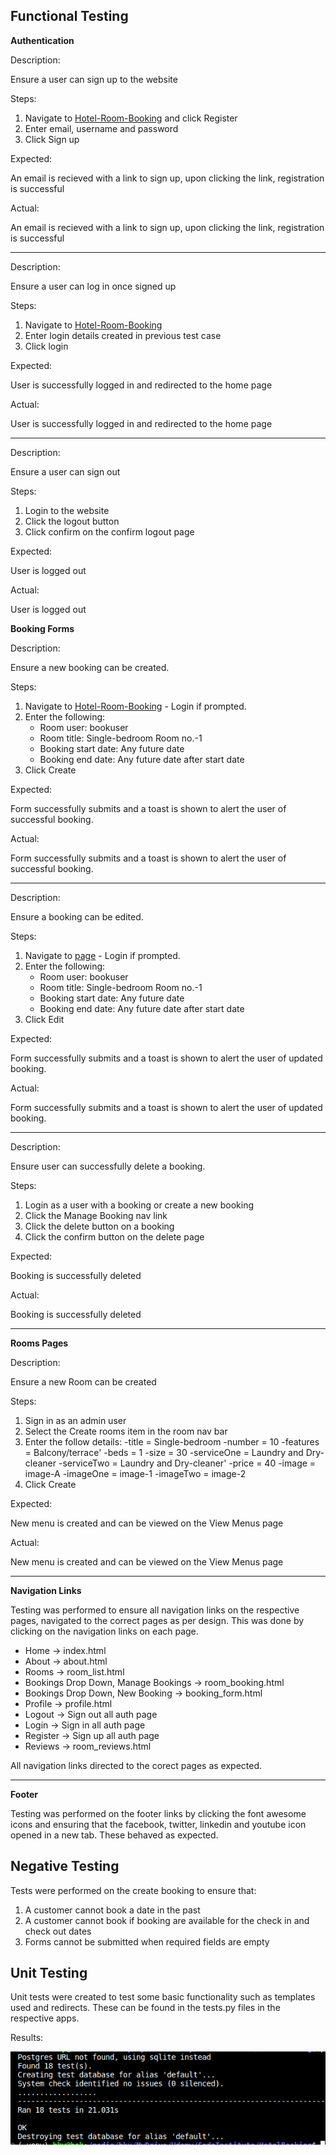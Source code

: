 ## Functional Testing

**Authentication**

Description:

Ensure a user can sign up to the website

Steps:

1. Navigate to [Hotel-Room-Booking](https://roombooking-9c7bc437dd80.herokuapp.com) and click Register
2. Enter email, username and password 
3. Click Sign up

Expected:

An email is recieved with a link to sign up, upon clicking the link, registration is successful

Actual: 

An email is recieved with a link to sign up, upon clicking the link, registration is successful

<hr>

Description:

Ensure a user can log in once signed up

Steps:
1. Navigate to [Hotel-Room-Booking](https://roombooking-9c7bc437dd80.herokuapp.com)
2. Enter login details created in previous test case
3. Click login

Expected:

User is successfully logged in and redirected to the home page

Actual:

User is successfully logged in and redirected to the home page

<hr>

Description:

Ensure a user can sign out

Steps:

1. Login to the website
2. Click the logout button
3. Click confirm on the confirm logout page

Expected:

User is logged out

Actual:

User is logged out

**Booking Forms**

Description:

Ensure a new booking can be created.

Steps:

1. Navigate to [Hotel-Room-Booking](https://roombooking-9c7bc437dd80.herokuapp.com) - Login if prompted.
2. Enter the following:
    - Room user: bookuser
    - Room title: Single-bedroom Room no.-1
    - Booking start date: Any future date
    - Booking end date: Any future date after start date
3. Click Create

Expected:

Form successfully submits and a toast is shown to alert the user of successful booking.

Actual:

Form successfully submits and a toast is shown to alert the user of successful booking.

<hr> 

Description:

Ensure a booking can be edited.

Steps:

1. Navigate to [page](https://sizzle-and-steak.herokuapp.com/booking/managebookings/) - Login if prompted.
2. Enter the following:
    - Room user: bookuser
    - Room title: Single-bedroom Room no.-1
    - Booking start date: Any future date
    - Booking end date: Any future date after start date
3. Click Edit

Expected:

Form successfully submits and a toast is shown to alert the user of updated booking.

Actual:

Form successfully submits and a toast is shown to alert the user of updated booking.

<hr>

Description:

Ensure user can successfully delete a booking.

Steps:
1. Login as a user with a booking or create a new booking
2. Click the Manage Booking nav link
3. Click the delete button on a booking
4. Click the confirm button on the delete page

Expected:

Booking is successfully deleted

Actual:

Booking is successfully deleted

<hr>

**Rooms Pages**

Description:

Ensure a new Room can be created

Steps:

1. Sign in as an admin user
2. Select the Create rooms item in the room nav bar
3. Enter the follow details:
    -title = Single-bedroom
    -number = 10
    -features = Balcony/terrace'
    -beds = 1
    -size = 30
    -serviceOne = Laundry and Dry-cleaner
    -serviceTwo = Laundry and Dry-cleaner'
    -price = 40
    -image = image-A
    -imageOne = image-1
    -imageTwo = image-2
4. Click Create

Expected:

New menu is created and can be viewed on the View Menus page

Actual:

New menu is created and can be viewed on the View Menus page

<hr>

**Navigation Links**

Testing was performed to ensure all navigation links on the respective pages, navigated to the correct pages as per design. This was done by clicking on the navigation links on each page.

- Home -> index.html
- About -> about.html
- Rooms -> room_list.html
- Bookings Drop Down, Manage Bookings -> room_booking.html
- Bookings Drop Down, New Booking -> booking_form.html
- Profile -> profile.html
- Logout -> Sign out all auth page
- Login -> Sign in all auth page
- Register -> Sign up all auth page
- Reviews -> room_reviews.html

All navigation links directed to the corect pages as expected.

<hr>

**Footer**

Testing was performed on the footer links by clicking the font awesome icons and ensuring that the facebook, twitter, linkedin and youtube icon opened in a new tab. These behaved as expected.

## Negative Testing

Tests were performed on the create booking to ensure that:

1. A customer cannot book a date in the past
2. A customer cannot book if booking are available for the check in and check out dates
3. Forms cannot be submitted when required fields are empty

## Unit Testing

Unit tests were created to test some basic functionality such as templates used and redirects. These can be found in the tests.py files in the respective apps.

Results:

![unit tests](./docs/testing/unittest.png)

